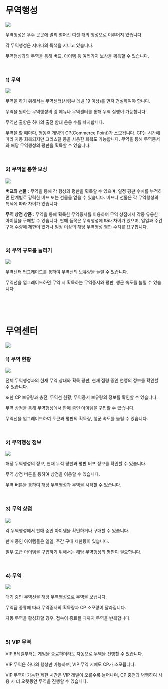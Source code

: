 # 무역행성

![](http://d3bbxo4nelobc3.cloudfront.net/html/img/help/1200_00_tradeplanet.jpg)

무역행성은 우주 곳곳에 멀리 떨어진 여섯 개의 행성으로 이루어져 있습니다.

각 무역행성은 저마다의 특색을 지니고 있습니다.

무역행성과의 무역을 통해 버프, 아이템 등 여러가지 보상을 획득할 수 있습니다.

<br>

### 1) 무역

![](http://d3bbxo4nelobc3.cloudfront.net/html/img/help/1200_01_trade.jpg)

무역을 하기 위해서는 무역센터(사령부 레벨 19 이상)를 먼저 건설하여야 합니다.

무역을 원하는 무역행성의 링 메뉴나 무역센터를 통해 무역 실행이 가능합니다.

무역선 출항은 하나의 출전 함대 운용 수를 차지합니다.

무역을 할 때마다, 행동력 개념의 CP(Commerce Point)가 소모됩니다. CP는 시간에 따라 자동 회복되지만 크리스탈 등을 사용한 회복도 가능합니다.
무역을 통해 무역증서와 해당 무역행성의 평판을 획득할 수 있습니다.

<br>

### 2) 무역을 통한 보상

![](http://d3bbxo4nelobc3.cloudfront.net/html/img/help/1200_02_reward.jpg)

**버프와 선물** : 무역을 통해 각 행성의 평판을 획득할 수 있으며, 일정 평판 수치를 누적하면 단계별로 강력한 버프 또는 선물을 얻을 수 있습니다. 버프나 선물은 각 무역행성의 특색에 따라 차이가 있습니다.

**무역 상점 상품** : 무역을 통해 획득한 무역증서를 이용하여 무역 상점에서 각종 유용한 아이템을 구매할 수 있습니다. 판매 품목은 무역행성에 따라 차이가 있으며, 일일과 주간 구매 수량에 제한이 있거나 일정 이상의 해당 무역행성 평판 수치를 요구합니다.

<br>

### 3) 무역 규모를 늘리기

![](http://d3bbxo4nelobc3.cloudfront.net/html/img/help/1200_03_tradeship.jpg)

무역센터 업그레이드를 통하여 무역선의 보유량을 늘릴 수 있습니다.

무역선을 업그레이드하면 무역 시 획득하는 무역증서와 평판, 행군 속도를 늘릴 수 있습니다.

<br>
<br>
<br>


# 무역센터

![](http://d3bbxo4nelobc3.cloudfront.net/html/img/help/1200_04_tradecenter.jpg)
<br>

### 1) 무역 현황

![](http://d3bbxo4nelobc3.cloudfront.net/html/img/help/1200_05_tradestatus.jpg)

전체 무역행성과의 현재 무역 상태와 획득 평판, 현재 점령 중인 연맹의 정보를 확인할 수 있습니다.

또한 CP 보유량과 충전, 무역선 현황, 무역증서 보유량의 정보를 확인할 수 있습니다.

무역 상점을 통해 무역행성에서 판매 중인 아이템을 구입할 수 있습니다.

무역선을 업그레이드하여 토큰과 평판의 획득량, 행군 속도를 늘릴 수 있습니다.

<br>

### 2) 무역행성 정보

![](http://d3bbxo4nelobc3.cloudfront.net/html/img/help/1200_06_planetinfo.jpg)

해당 무역행성의 정보, 현재 누적 평판과 평판 버프 정보를 확인할 수 있습니다.

무역 상점 버튼을 통하여 상점을 이용할 수 있습니다.

무역 버튼을 통하여 해당 무역행성과 무역을 시작할 수 있습니다.

<br>

### 3) 무역 상점

![](http://d3bbxo4nelobc3.cloudfront.net/html/img/help/1200_07_tradeshop.jpg)

각 무역행성에서 판매 중인 아이템을 확인하거나 구매할 수 있습니다.

판매 중인 아이템들은 일일, 주간 구매 제한량이 있습니다.

일부 고급 아이템을 구입하기 위해서는 해당 무역행성의 평판이 필요합니다.

<br>

### 4) 무역

![](http://d3bbxo4nelobc3.cloudfront.net/html/img/help/1200_08_sendtrade.jpg)

대기 중인 무역선을 해당 무역행성으로 무역을 보냅니다.

무역품 종류에 따라 무역증서의 획득량과 CP 소모량이 달라집니다.

자동 무역을 활성화할 경우, 접속이 종료될 때까지 무역을 반복합니다. 

<br>

### 5) VIP 무역

VIP 8레벨부터는 게임을 종료하더라도 자동으로 무역을 진행할 수 있습니다.

VIP 무역은 하나의 행성만 가능하며, VIP 무역 시에도 CP가 소모됩니다.

VIP 무역이 가능한 제한 시간은 VIP 레벨이 오를수록 늘어나며, CP 충전과 병행하여 사용 시 더 오랫동안 무역을 진행할 수 있습니다.

<br>